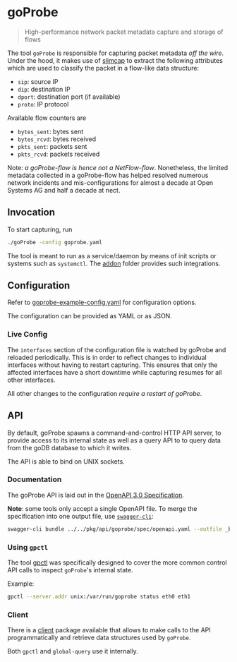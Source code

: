 # goProbe

> High-performance network packet metadata capture and storage of flows

The tool `goProbe` is responsible for capturing packet metadata _off the wire_. Under the hood, it makes use of [slimcap](https://github.com/fako1024/slimcap) to extract the following attributes which are used to classify the packet in a flow-like data structure:

* `sip`: source IP
* `dip`: destination IP
* `dport`: destination port (if available)
* `proto`: IP protocol

Available flow counters are

* `bytes_sent`: bytes sent
* `bytes_rcvd`: bytes received
* `pkts_sent`: packets sent
* `pkts_rcvd`: packets received

Note: _a goProbe-flow is hence not a NetFlow-flow_. Nonetheless, the limited metadata collected in a goProbe-flow has helped resolved numerous network incidents and mis-configurations for almost a decade at Open Systems AG and half a decade at nect.

## Invocation

To start capturing, run

```sh
./goProbe -config goprobe.yaml
```

The tool is meant to run as a service/daemon by means of init scripts or systems such as `systemctl`. The [addon](../../addon/) folder provides such integrations.

## Configuration

Refer to [goprobe-example-config.yaml](../../examples/config/goprobe-example-config.yaml) for configuration options.

The configuration can be provided as YAML or as JSON.

### Live Config

The `interfaces` section of the configuration file is watched by goProbe and reloaded periodically. This is in order to reflect changes to individual interfaces without having to restart capturing. This ensures that only the affected interfaces have a short downtime while capturing resumes for all other interfaces.

All other changes to the configuration _require a restart of goProbe_.

## API

By default, goProbe spawns a command-and-control HTTP API server, to provide access to its internal state as well as a query API to to query data from the goDB database to which it writes.

The API is able to bind on UNIX sockets.

### Documentation

The goProbe API is laid out in the [OpenAPI 3.0 Specification](../../pkg/api/goprobe/spec/openapi.yaml).

**Note**: some tools only accept a single OpenAPI file. To merge the specification into one output file, use [`swagger-cli`](https://www.npmjs.com/package/swagger-cli):

```sh
swagger-cli bundle ../../pkg/api/goprobe/spec/openapi.yaml --outfile _build/openapi.yaml --type yaml
```

### Using `gpctl`

The tool [gpctl](../gpctl/) was specifically designed to cover the more common control API calls to inspect `goProbe`'s internal state.

Example:

```sh
gpctl --server.addr unix:/var/run/goprobe status eth0 eth1
```

### Client

There is a [client](../../pkg/api/goprobe/client/) package available that allows to make calls to the API programmatically and retrieve data structures used by `goProbe`.

Both `gpctl` and `global-query` use it internally.
